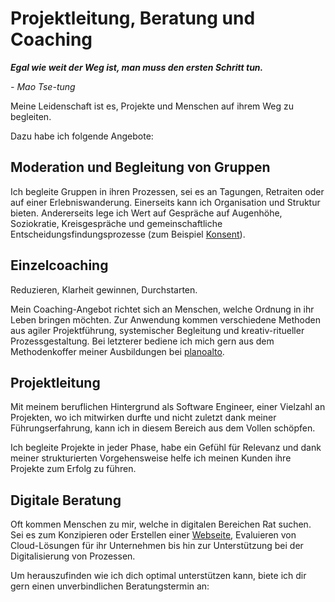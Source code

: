 # Projektleitung, Beratung und Coaching

**_Egal wie weit der Weg ist, man muss den ersten Schritt tun._**

_- Mao Tse-tung_

Meine Leidenschaft ist es, Projekte und Menschen auf ihrem Weg zu begleiten.

Dazu habe ich folgende Angebote:

## Moderation und Begleitung von Gruppen

Ich begleite Gruppen in ihren Prozessen, sei es an Tagungen, Retraiten oder auf einer Erlebniswanderung.
Einerseits kann ich Organisation und Struktur bieten.
Andererseits lege ich Wert auf Gespräche auf Augenhöhe,
Soziokratie, Kreisgespräche und gemeinschaftliche Entscheidungsfindungsprozesse (zum Beispiel [Konsent](https://www.soziokratie.org/elemente/konsent/)).

## Einzelcoaching

Reduzieren, Klarheit gewinnen, Durchstarten.

Mein Coaching-Angebot richtet sich an Menschen, welche Ordnung in ihr Leben bringen möchten. Zur Anwendung kommen verschiedene Methoden aus agiler Projektführung, systemischer Begleitung und kreativ-ritueller Prozessgestaltung. Bei letzterer bediene ich mich gern aus dem Methodenkoffer meiner Ausbildungen bei [planoalto](https://planoalto.ch/).

## Projektleitung

Mit meinem beruflichen Hintergrund als Software Engineer, einer Vielzahl an Projekten, wo ich mitwirken durfte und nicht zuletzt dank meiner Führungserfahrung, kann ich in diesem Bereich aus dem Vollen schöpfen.

Ich begleite Projekte in jeder Phase, habe ein Gefühl für Relevanz und dank meiner strukturierten Vorgehensweise helfe ich meinen Kunden ihre Projekte zum Erfolg zu führen.

## Digitale Beratung

Oft kommen Menschen zu mir, welche in digitalen Bereichen Rat suchen.
Sei es zum Konzipieren oder Erstellen einer [Webseite](/wordpress), Evaluieren von Cloud-Lösungen für ihr Unternehmen bis hin zur Unterstützung bei der Digitalisierung von Prozessen.

Um herauszufinden wie ich dich optimal unterstützen kann, biete ich dir gern einen unverbindlichen Beratungstermin an:
